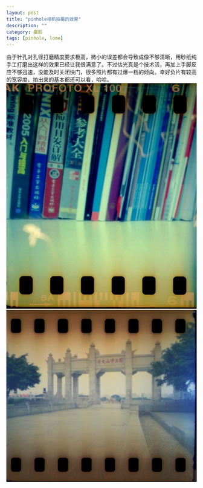 ```yaml
---
layout: post
title: "pinhole相机拍摄的效果"
description: ""
category: 摄影
tags: [pinhole, lome]
---
```

由于针孔对孔径打磨精度要求极高，微小的误差都会导致成像不够清晰，用砂纸纯手工打磨出这样的效果已经让我很满意了。不过估光真是个技术活，再加上手脚反应不够迅速，没能及时关闭快门，很多照片都有过爆一档的倾向。幸好负片有较高的宽容度，拍出来的基本都还可以看，哈哈。
<img src="/images/pinhole-13.jpg" />
<img src="/images/pinhole-14.jpg" />
